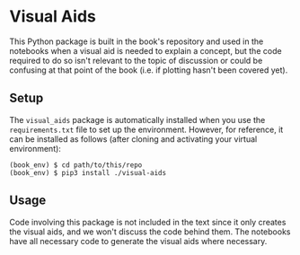 # Visual Aids

This Python package is built in the book's repository and used in the notebooks when a visual aid is needed to explain a concept, but the code required to do so isn't relevant to the topic of discussion or could be confusing at that point of the book (i.e. if plotting hasn't been covered yet).

## Setup
The `visual_aids` package is automatically installed when you use the `requirements.txt` file to set up the environment. However, for reference, it can be installed as follows (after cloning and activating your virtual environment):

```shell
(book_env) $ cd path/to/this/repo
(book_env) $ pip3 install ./visual-aids
```

## Usage
Code involving this package is not included in the text since it only creates the visual aids, and we won't discuss the code behind them. The notebooks have all necessary code to generate the visual aids where necessary.
